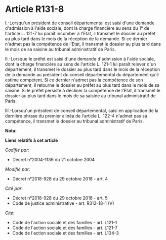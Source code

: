 # Article R131-8

I.-Lorsqu'un président de conseil départemental est saisi d'une demande d'admission à l'aide sociale, dont la charge
financière au sens du 1° de l'article L. 121-7 lui paraît incomber à l'Etat, il transmet le dossier au préfet au plus tard
dans le mois de la réception de la demande. Si ce dernier n'admet pas la compétence de l'Etat, il transmet le dossier au plus
tard dans le mois de sa saisine au tribunal administratif de Paris.

II.-Lorsque le préfet est saisi d'une demande d'admission à l'aide sociale, dont la charge financière au sens de l'article L.
121-1 lui paraît relever d'un département, il transmet le dossier au plus tard dans le mois de la réception de la demande au
président du conseil départemental du département qu'il estime compétent. Si ce dernier n'admet pas la compétence de son
département, il retourne le dossier au préfet au plus tard dans le mois de sa saisine. Si le préfet persiste à décliner la
compétence de l'Etat, il transmet le dossier au plus tard dans le mois de sa saisine au tribunal administratif de Paris.

III.-Lorsqu'un président de conseil départemental, saisi en application de la dernière phrase du premier alinéa de l'article
L. 122-4 n'admet pas sa compétence, il transmet le dossier au tribunal administratif de Paris.

**Nota:**



**Liens relatifs à cet article**

_Codifié par_:

  - Décret n°2004-1136 du 21 octobre 2004

_Modifié par_:

  - Décret n°2018-928 du 29 octobre 2018 - art. 4

_Cité par_:

  - Décret n°2018-928 du 29 octobre 2018 - art. 5
  - Code de justice administrative - art. R312-18-1 (V)

_Cite_:

  - Code de l'action sociale et des familles - art. L121-1
  - Code de l'action sociale et des familles - art. L121-7
  - Code de l'action sociale et des familles - art. L134-3
